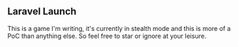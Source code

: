 ## Laravel Launch

This is a game I'm writing, it's currently in stealth mode and this is more of a PoC than anything else. So feel free to star or ignore at your leisure.


